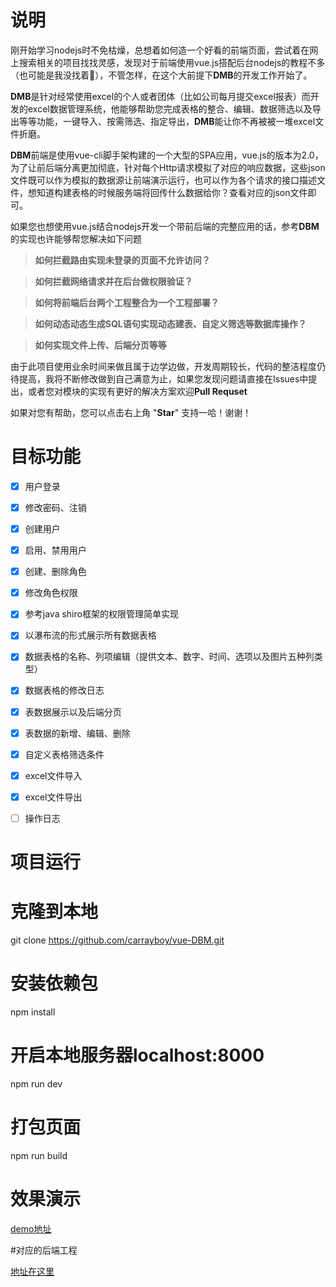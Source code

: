 # 说明
刚开始学习nodejs时不免枯燥，总想着如何造一个好看的前端页面，尝试着在网上搜索相关的项目找找灵感，发现对于前端使用vue.js搭配后台nodejs的教程不多（也可能是我没找着:camel:），不管怎样，在这个大前提下**DMB**的开发工作开始了。

**DMB**是针对经常使用excel的个人或者团体（比如公司每月提交excel报表）而开发的excel数据管理系统，他能够帮助您完成表格的整合、编辑、数据筛选以及导出等等功能，一键导入、按需筛选、指定导出，**DMB**能让你不再被被一堆excel文件折磨。

**DBM**前端是使用vue-cli脚手架构建的一个大型的SPA应用，vue.js的版本为2.0，为了让前后端分离更加彻底，针对每个Http请求模拟了对应的响应数据，这些json文件既可以作为模拟的数据源让前端演示运行，也可以作为各个请求的接口描述文件，想知道构建表格的时候服务端将回传什么数据给你？查看对应的json文件即可。

如果您也想使用vue.js结合nodejs开发一个带前后端的完整应用的话，参考**DBM**的实现也许能够帮您解决如下问题

> **如何拦截路由实现未登录的页面不允许访问？**

> **如何拦截网络请求并在后台做权限验证？**

> **如何将前端后台两个工程整合为一个工程部署？**

> **如何动态动态生成SQL语句实现动态建表、自定义筛选等数据库操作？**

> **如何实现文件上传、后端分页等等**

由于此项目使用业余时间来做且属于边学边做，开发周期较长，代码的整洁程度仍待提高，我将不断修改做到自己满意为止，如果您发现问题请直接在Issues中提出，或者您对模块的实现有更好的解决方案欢迎**Pull Requset**

如果对您有帮助，您可以点击右上角 "**Star**" 支持一哈！谢谢！

# 目标功能
- [x] 用户登录
- [x] 修改密码、注销
- [x] 创建用户
- [x] 启用、禁用用户
- [x] 创建、删除角色
- [x] 修改角色权限
- [x] 参考java shiro框架的权限管理简单实现
- [x] 以瀑布流的形式展示所有数据表格
- [x] 数据表格的名称、列项编辑（提供文本、数字、时间、选项以及图片五种列类型）
- [x] 数据表格的修改日志
- [x] 表数据展示以及后端分页
- [x] 表数据的新增、编辑、删除
- [x] 自定义表格筛选条件
- [x] excel文件导入
- [x] excel文件导出
- [ ] 操作日志


# 项目运行

# 克隆到本地
git clone https://github.com/carrayboy/vue-DBM.git

# 安装依赖包
npm install

# 开启本地服务器localhost:8000
npm run dev

# 打包页面
npm run build


# 效果演示

[demo地址](https://carrayboy.github.io/vue-DBM/index.html)

#对应的后端工程

[地址在这里](https://github.com/carrayboy/nodejs-DBM)


